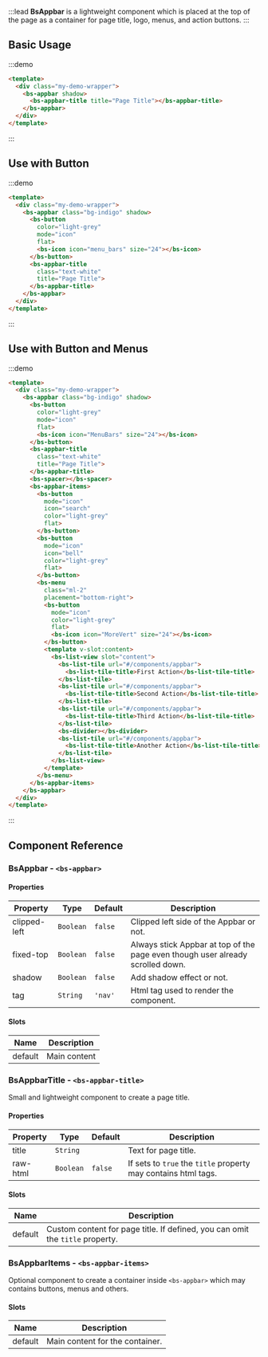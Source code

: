 :::lead
**BsAppbar** is a lightweight component which is placed at the top of the page as a 
container for page title, logo, menus, and action buttons.
:::


## Basic Usage

:::demo
```html
<template>
  <div class="my-demo-wrapper">
    <bs-appbar shadow>
      <bs-appbar-title title="Page Title"></bs-appbar-title>
    </bs-appbar> 
  </div>
</template>
```
:::


## Use with Button

:::demo
```html
<template>
  <div class="my-demo-wrapper">
    <bs-appbar class="bg-indigo" shadow>
      <bs-button 
        color="light-grey"
        mode="icon"
        flat>
        <bs-icon icon="menu_bars" size="24"></bs-icon>
      </bs-button>
      <bs-appbar-title 
        class="text-white" 
        title="Page Title">
      </bs-appbar-title>
    </bs-appbar> 
  </div>
</template>
```
:::


## Use with Button and Menus

:::demo
```html
<template>
  <div class="my-demo-wrapper">
    <bs-appbar class="bg-indigo" shadow>
      <bs-button 
        color="light-grey"
        mode="icon"
        flat>
        <bs-icon icon="MenuBars" size="24"></bs-icon>
      </bs-button>
      <bs-appbar-title 
        class="text-white" 
        title="Page Title">
      </bs-appbar-title>
      <bs-spacer></bs-spacer>
      <bs-appbar-items>
        <bs-button 
          mode="icon" 
          icon="search"
          color="light-grey" 
          flat>
        </bs-button>
        <bs-button 
          mode="icon" 
          icon="bell"
          color="light-grey" 
          flat>
        </bs-button>
        <bs-menu 
          class="ml-2" 
          placement="bottom-right">
          <bs-button 
            mode="icon" 
            color="light-grey" 
            flat>
            <bs-icon icon="MoreVert" size="24"></bs-icon>
          </bs-button>
          <template v-slot:content>
            <bs-list-view slot="content">
              <bs-list-tile url="#/components/appbar">
                <bs-list-tile-title>First Action</bs-list-tile-title>
              </bs-list-tile>
              <bs-list-tile url="#/components/appbar">
                <bs-list-tile-title>Second Action</bs-list-tile-title>
              </bs-list-tile>
              <bs-list-tile url="#/components/appbar">
                <bs-list-tile-title>Third Action</bs-list-tile-title>
              </bs-list-tile>
              <bs-divider></bs-divider>
              <bs-list-tile url="#/components/appbar">
                <bs-list-tile-title>Another Action</bs-list-tile-title>
              </bs-list-tile>
            </bs-list-view>
          </template>
        </bs-menu>
      </bs-appbar-items>
    </bs-appbar> 
  </div>
</template>
```
:::


## Component Reference

### BsAppbar - `<bs-appbar>`

#### Properties

<div class="cmp-property">

| Property | Type      | Default | Description |
|----------|-----------|---------|-------------|
| clipped-left | `Boolean` | `false` | Clipped left side of the Appbar or not. |
| fixed-top    | `Boolean` | `false` | Always stick Appbar at top of the page even though user already scrolled down. |
| shadow       | `Boolean` | `false` | Add shadow effect or not. |
| tag          | `String`  | `'nav'` | Html tag used to render the component. |

</div>

#### Slots

<div class="cmp-property">

| Name    | Description  |
|---------|--------------|
| default | Main content |

</div>


### BsAppbarTitle - `<bs-appbar-title>`

Small and lightweight component to create a page title.

#### Properties

<div class="cmp-property">

| Property | Type      | Default | Description |
|----------|-----------|---------|-------------|
| title    | `String`  |  | Text for page title. |
| raw-html | `Boolean` | `false` | If sets to `true` the `title` property may contains html tags. |

</div>

#### Slots

<div class="cmp-property">

| Name    | Description  |
|---------|--------------|
| default | Custom content for page title. If defined, you can omit the `title` property. |

</div>


### BsAppbarItems - `<bs-appbar-items>`

Optional component to create a container inside `<bs-appbar>` which may contains buttons, menus and others.

#### Slots

<div class="cmp-property">

| Name    | Description  |
|---------|--------------|
| default | Main content for the container. |

</div>
